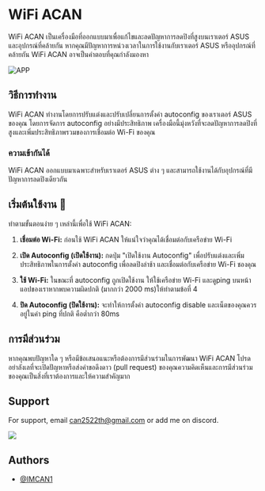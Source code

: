 # WiFi ACAN

WiFi ACAN เป็นเครื่องมือที่ออกแบบมาเพื่อแก้ไขและลดปัญหาการลดปิงที่สูงบนเราเตอร์ ASUS และอุปกรณ์ที่คล้ายกัน หากคุณมีปัญหาการหน่วงเวลาในการใช้งานกับเราเตอร์ ASUS หรืออุปกรณ์ที่คล้ายกัน WiFi ACAN อาจเป็นคำตอบที่คุณกำลังมองหา

![APP](https://media.discordapp.net/attachments/1054296668008370196/1172565538619281518/ACAN.gif?ex=6560c7c1&is=654e52c1&hm=57a8e18bacea2ec4fa79611a5323c105d0372234b4852654fc9f5b0212b5c963&=&width=309&height=437)

## วิธีการทำงาน

WiFi ACAN ทำงานโดยการปรับแต่งและปรับเปลี่ยนการตั้งค่า autoconfig ของเราเตอร์ ASUS ของคุณ โดยการจัดการ autoconfig อย่างมีประสิทธิภาพ เครื่องมือนี้มุ่งหวังที่จะลดปัญหาการลดปิงที่สูงและเพิ่มประสิทธิภาพรวมของการเชื่อมต่อ Wi-Fi ของคุณ

### ความเข้ากันได้

WiFi ACAN ออกแบบมาเฉพาะสำหรับเราเตอร์ ASUS ต่าง ๆ และสามารถใช้งานได้กับอุปกรณ์ที่มีปัญหาการลดปิงเดียวกัน

## เริ่มต้นใช้งาน 🫡

ทำตามขั้นตอนง่าย ๆ เหล่านี้เพื่อใช้ WiFi ACAN:

1. **เชื่อมต่อ Wi-Fi:** ก่อนใช้ WiFi ACAN ให้แน่ใจว่าคุณได้เชื่อมต่อกับเครือข่าย Wi-Fi 

2. **เปิด Autoconfig (เปิดใช้งาน):** กดปุ่ม "เปิดใช้งาน Autoconfig" เพื่อปรับแต่งและเพิ่มประสิทธิภาพในการตั้งค่า autoconfig เพื่อลดปิงล่าช้า และเชื่อมต่อกับเครือข่าย Wi-Fi ชองคุณ 

3. **ใช้ Wi-Fi:** ในขณะที่ autoconfig ถูกเปิดใช้งาน ให้ใช้เครือข่าย Wi-Fi และดูping บนหน้าแอปของเราหากพบความผิดปกติ (มากกว่า 2000 ms)ให้ทำตามข้อที่ 4 

4. **ปิด Autoconfig (ปิดใช้งาน):** จะทำให้การตั้งค่า autoconfig disable และเน็ตของคุณควรอยู่ในค่า ping ที่ปกติ คือตํ่ากว่า 80ms 

## การมีส่วนร่วม

หากคุณพบปัญหาใด ๆ หรือมีข้อเสนอแนะหรือต้องการมีส่วนร่วมในการพัฒนา WiFi ACAN โปรดอย่าลังเลที่จะเปิดปัญหาหรือส่งคำขอดึงดาว (pull request) ของคุณความคิดเห็นและการมีส่วนร่วมของคุณเป็นสิ่งที่เราต้องการและให้ความสำคัญมาก


## Support

For support, email can2522th@gmail.com or add me on discord.

[![](https://dcbadge.vercel.app/api/server/7A533rR4Gh)](https://discord.gg/7A533rR4Gh)
## Authors

- [@IMCAN1](https://github.com/IMCAN1)

